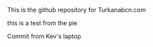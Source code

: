 This is the github repository for Turkanabcn.com

this is a test from the pie

Commit from Kev's laptop

